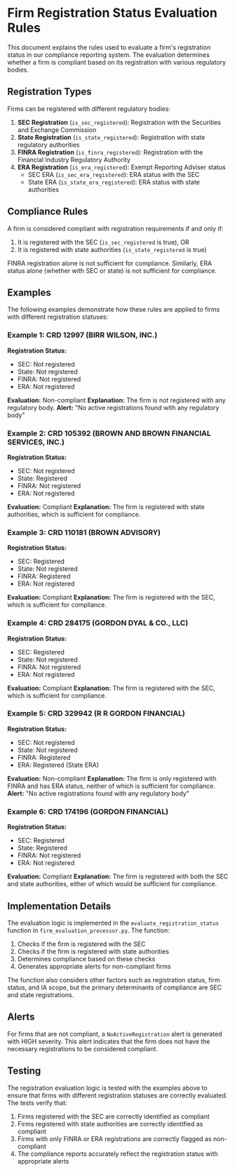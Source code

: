 # Firm Registration Status Evaluation Rules

This document explains the rules used to evaluate a firm's registration status in our compliance reporting system. The evaluation determines whether a firm is compliant based on its registration with various regulatory bodies.

## Registration Types

Firms can be registered with different regulatory bodies:

1. **SEC Registration** (`is_sec_registered`): Registration with the Securities and Exchange Commission
2. **State Registration** (`is_state_registered`): Registration with state regulatory authorities
3. **FINRA Registration** (`is_finra_registered`): Registration with the Financial Industry Regulatory Authority
4. **ERA Registration** (`is_era_registered`): Exempt Reporting Adviser status
   - SEC ERA (`is_sec_era_registered`): ERA status with the SEC
   - State ERA (`is_state_era_registered`): ERA status with state authorities

## Compliance Rules

A firm is considered compliant with registration requirements if and only if:

1. It is registered with the SEC (`is_sec_registered` is true), OR
2. It is registered with state authorities (`is_state_registered` is true)

FINRA registration alone is not sufficient for compliance. Similarly, ERA status alone (whether with SEC or state) is not sufficient for compliance.

## Examples

The following examples demonstrate how these rules are applied to firms with different registration statuses:

### Example 1: CRD 12997 (BIRR WILSON, INC.)

**Registration Status:**
- SEC: Not registered
- State: Not registered
- FINRA: Not registered
- ERA: Not registered

**Evaluation:** Non-compliant
**Explanation:** The firm is not registered with any regulatory body.
**Alert:** "No active registrations found with any regulatory body"

### Example 2: CRD 105392 (BROWN AND BROWN FINANCIAL SERVICES, INC.)

**Registration Status:**
- SEC: Not registered
- State: Registered
- FINRA: Not registered
- ERA: Not registered

**Evaluation:** Compliant
**Explanation:** The firm is registered with state authorities, which is sufficient for compliance.

### Example 3: CRD 110181 (BROWN ADVISORY)

**Registration Status:**
- SEC: Registered
- State: Not registered
- FINRA: Registered
- ERA: Not registered

**Evaluation:** Compliant
**Explanation:** The firm is registered with the SEC, which is sufficient for compliance.

### Example 4: CRD 284175 (GORDON DYAL & CO., LLC)

**Registration Status:**
- SEC: Registered
- State: Not registered
- FINRA: Not registered
- ERA: Not registered

**Evaluation:** Compliant
**Explanation:** The firm is registered with the SEC, which is sufficient for compliance.

### Example 5: CRD 329942 (R R GORDON FINANCIAL)

**Registration Status:**
- SEC: Not registered
- State: Not registered
- FINRA: Registered
- ERA: Registered (State ERA)

**Evaluation:** Non-compliant
**Explanation:** The firm is only registered with FINRA and has ERA status, neither of which is sufficient for compliance.
**Alert:** "No active registrations found with any regulatory body"

### Example 6: CRD 174196 (GORDON FINANCIAL)

**Registration Status:**
- SEC: Registered
- State: Registered
- FINRA: Not registered
- ERA: Not registered

**Evaluation:** Compliant
**Explanation:** The firm is registered with both the SEC and state authorities, either of which would be sufficient for compliance.

## Implementation Details

The evaluation logic is implemented in the `evaluate_registration_status` function in `firm_evaluation_processor.py`. The function:

1. Checks if the firm is registered with the SEC
2. Checks if the firm is registered with state authorities
3. Determines compliance based on these checks
4. Generates appropriate alerts for non-compliant firms

The function also considers other factors such as registration status, firm status, and IA scope, but the primary determinants of compliance are SEC and state registrations.

## Alerts

For firms that are not compliant, a `NoActiveRegistration` alert is generated with HIGH severity. This alert indicates that the firm does not have the necessary registrations to be considered compliant.

## Testing

The registration evaluation logic is tested with the examples above to ensure that firms with different registration statuses are correctly evaluated. The tests verify that:

1. Firms registered with the SEC are correctly identified as compliant
2. Firms registered with state authorities are correctly identified as compliant
3. Firms with only FINRA or ERA registrations are correctly flagged as non-compliant
4. The compliance reports accurately reflect the registration status with appropriate alerts